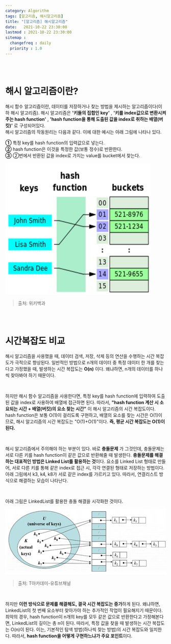 ```yaml
---
category: Algorithm
tags: [알고리즘, 해시알고리즘]
title: "[알고리즘] 해시알고리즘"
date:   2021-10-22 23:30:00 
lastmod : 2021-10-22 23:30:00
sitemap :
  changefreq : daily
  priority : 1.0
---
```


<br/><br/>

# 해시 알고리즘이란?

해시 함수 알고리즘이란, 데이터를 저장하거나 찾는 방법을 제시하는 알고리즘이다(이하 해시 알고리즘). 해시 알고리즘은 **'키들의 집합인 key'** , **'키를 index값으로 변환시켜주는 hash function'** , **'hash function을 통해 도출된 값을 index로 취하는 배열(버킷)'** 로 구성되어있다.  
해시 알고리즘의 작동원리는 다음과 같다. 이에 대한 예시는 아래 그림에 나타나 있다.  

**①** 특정 key를 hash function의 입력값으로 넣는다.  
**②** hash function은 이것을 특정한 값(보통 정수)로 반환한다.  
**③** ②번에서 반환된 값을 index로 가지는 value를 bucket에서 찾는다.  

![Untitled](/assets/img/2021-10-22-ALGORITHM_HashAlgorithm/Untitled%200.png)
> 출처: 위키백과

<br/><br/>

# 시간복잡도 비교
해시 알고리즘을 사용했을 때, 데이터 검색, 저장, 삭제 등의 연산을 수행하는 시간 복잡도가 극적으로 향상된다. 일반적인 방법으로 n개의 데이터 중 특정 데이터 한 개를 찾는다고 가정했을 때, 발생하는 시간 복잡도는 **O(n)** 이다. 왜냐하면, n개의 데이터를 하나씩 찾아봐야 하기 때문이다.  

<br/>

하지만 해시 함수 알고리즘을 사용한다면, 특정 key를 hash function에 입력하여 도출된 값을 index로 사용하여 배열에 접근하면 된다. 따라서, **"hash function 계산 시 소요되는 시간 + 배열(버킷)의 요소 찾는 시간"** 이 해시 알고리즘의 시간 복잡도이다. hash function은 보통 O(1)이 걸리도록 구현하고, 배열의 요소를 찾는 시간은 O(1)이므로, 해시 알고리즘의 시간 복잡도는 "O(1)+O(1)"이다. **즉, 평균 시간 복잡도는 O(1)이 된다.**  

<br/>

해시 알고리즘에서 주의해야 하는 부분이 있다. 바로 **충돌문제** 가 그것인데, 충돌문제는 서로 다른 키를 hash function이 같은 값으로 반환해줄 때 발생한다. **충돌문제를 해결하는 대표적인 방법은 Linked List를 활용하는 것**이다. 요소를 Linked List 형태로 만들어, 서로 다른 키를 통해 같은 index로 접근 시, 각각 연결된 형태로 저장하는 방법이다. 아래 그림에서 k3, k4, k8가 서로 같은 index를 가르키고 있다. 따라서, 연결리스트 방식으로 해결하는 모습이 나타난다.

<br/>

아래 그림은 LinkedList를 활용한 충돌 해결을 시각화한 것이다.

![Untitled](/assets/img/2021-10-22-ALGORITHM_HashAlgorithm/Untitled%201.png)  
> 출처: T아카데미-유튜브채널

<br/>

하지만 **이런 방식으로 문제를 해결해도, 결국 시간 복잡도는 증가**하게 된다. 왜냐하면, LinkedList의 첫 번째 요소부터 찾아가야 하는 추가적인 작업이 필요해지기 때문이다. 최악의 경우, hash function이 n개의 key를 모두 같은 값으로 반환한다고 가정해본다면, LinkedList의 길이는 총 n이 된다. 따라서, 특정 값을 찾을 때 발생하는 시간 복잡도는 O(n)이 된다. 이는, 기본적인 탐색 방법(하나씩 찾는 방법)의 시간 복잡도와 일치한다. 따라서, **hash function을 어떻게 구현하느냐가 주요 포인트**이다.